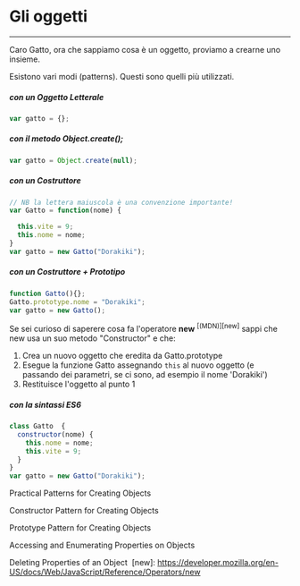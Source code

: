 # Gli oggetti

<hr>

Caro Gatto, ora che sappiamo cosa è un oggetto, proviamo a crearne uno insieme. 

Esistono vari modi (patterns). Questi sono quelli più utilizzati.

##### con un Oggetto Letterale
```javascript
var gatto = {};
```

##### con il metodo Object.create();
```javascript
var gatto = Object.create(null);
```

##### con un Costruttore 

```javascript
// NB la lettera maiuscola è una convenzione importante!
var Gatto = function(nome) {

  this.vite = 9;
  this.nome = nome;
}
var gatto = new Gatto("Dorakiki"); 

```

##### con un Costruttore + Prototipo

```javascript
function Gatto(){};
Gatto.prototype.nome = "Dorakiki";
var gatto = new Gatto(); 

```

Se sei curioso di saperere cosa fa l'operatore **new** <sup>[(MDN)][new]</sup> sappi che new usa un suo metodo "Constructor" e che:

1. Crea un nuovo oggetto che eredita da Gatto.prototype
2. Esegue la funzione Gatto assegnando `this` al nuovo oggetto (e passando dei parametri, se ci sono, ad esempio il nome 'Dorakiki')
3. Restituisce l'oggetto al punto 1

##### con la sintassi ES6 

```javascript
class Gatto  {
  constructor(nome) {
    this.nome = nome;
    this.vite = 9;
  }
}
var gatto = new Gatto("Dorakiki"); 

```


Practical Patterns for Creating Objects

Constructor Pattern for Creating Objects

Prototype Pattern for Creating Objects

Accessing and Enumerating Properties on Objects

Deleting Properties of an Object 
[new]: https://developer.mozilla.org/en-US/docs/Web/JavaScript/Reference/Operators/new
